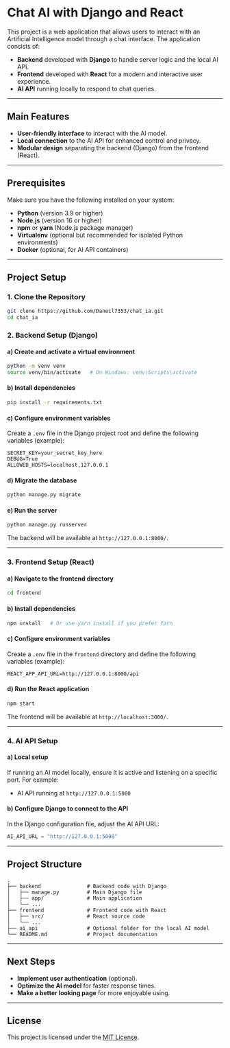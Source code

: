 # Chat AI with Django and React

This project is a web application that allows users to interact with an Artificial Intelligence model through a chat interface. The application consists of:

- **Backend** developed with **Django** to handle server logic and the local AI API.
- **Frontend** developed with **React** for a modern and interactive user experience.
- **AI API** running locally to respond to chat queries.

---

## Main Features

- **User-friendly interface** to interact with the AI model.
- **Local connection** to the AI API for enhanced control and privacy.
- **Modular design** separating the backend (Django) from the frontend (React).

---

## Prerequisites

Make sure you have the following installed on your system:

- **Python** (version 3.9 or higher)
- **Node.js** (version 16 or higher)
- **npm** or **yarn** (Node.js package manager)
- **Virtualenv** (optional but recommended for isolated Python environments)
- **Docker** (optional, for AI API containers)

---

## Project Setup

### 1. Clone the Repository
```bash
git clone https://github.com/Daneil7353/chat_ia.git
cd chat_ia
```

### 2. Backend Setup (Django)

#### a) Create and activate a virtual environment
```bash
python -m venv venv
source venv/bin/activate   # On Windows: venv\Scripts\activate
```

#### b) Install dependencies
```bash
pip install -r requirements.txt
```

#### c) Configure environment variables
Create a `.env` file in the Django project root and define the following variables (example):
```env
SECRET_KEY=your_secret_key_here
DEBUG=True
ALLOWED_HOSTS=localhost,127.0.0.1
```

#### d) Migrate the database
```bash
python manage.py migrate
```

#### e) Run the server
```bash
python manage.py runserver
```

The backend will be available at `http://127.0.0.1:8000/`.

---

### 3. Frontend Setup (React)

#### a) Navigate to the frontend directory
```bash
cd frontend
```

#### b) Install dependencies
```bash
npm install   # Or use yarn install if you prefer Yarn
```

#### c) Configure environment variables
Create a `.env` file in the `frontend` directory and define the following variables (example):
```env
REACT_APP_API_URL=http://127.0.0.1:8000/api
```

#### d) Run the React application
```bash
npm start
```

The frontend will be available at `http://localhost:3000/`.

---

### 4. AI API Setup

#### a) Local setup
If running an AI model locally, ensure it is active and listening on a specific port. For example:

- AI API running at `http://127.0.0.1:5000`

#### b) Configure Django to connect to the API
In the Django configuration file, adjust the AI API URL:
```python
AI_API_URL = "http://127.0.0.1:5000"
```

---

## Project Structure
```
.
├── backend               # Backend code with Django
│   ├── manage.py         # Main Django file
│   ├── app/              # Main application
│   └── ...
├── frontend              # Frontend code with React
│   ├── src/              # React source code
│   └── ...
├── ai_api                # Optional folder for the local AI model
└── README.md             # Project documentation
```

---

## Next Steps

- **Implement user authentication** (optional).
- **Optimize the AI model** for faster response times.
- **Make a better looking page** for more enjoyable using.

---

## License

This project is licensed under the [MIT License](LICENSE).
